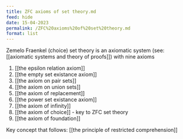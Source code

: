 ```yaml
---
title: ZFC axioms of set theory.md
feed: hide
date: 15-04-2023
permalink: /ZFC%20axioms%20of%20set%20theory.md
format: list
---
```



Zemelo Fraenkel (choice) set theory is an axiomatic system (see: [[axiomatic systems and theory of proofs]]) with nine axioms

1. [[the epsilon relation axiom]]
2. [[the empty set existance axiom]]
3. [[the axiom on pair sets]]
4. [[the axiom on union sets]]
5. [[the axiom of replacement]]
6. [[the power set existance axiom]]
7. [[the axiom of infinity]]
8. [[the axiom of choice]] - key to ZFC set theory
9. [[the axiom of foundation]]

Key concept that follows: [[the principle of restricted comprehension]]
